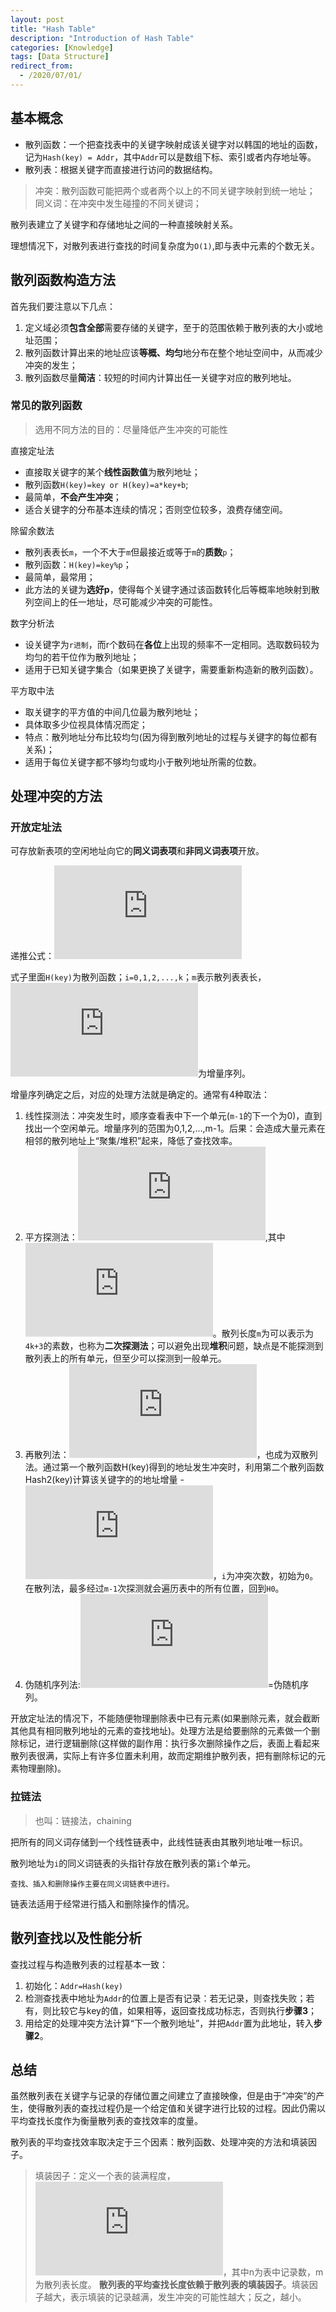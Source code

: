 ```yaml
---
layout: post
title: "Hash Table"
description: "Introduction of Hash Table"
categories: [Knowledge]
tags: [Data Structure]
redirect_from:
  - /2020/07/01/
---
```


## 基本概念

* 散列函数：一个把查找表中的关键字映射成该关键字对以韩国的地址的函数，记为`Hash(key) = Addr`，其中`Addr`可以是数组下标、索引或者内存地址等。
* 散列表：根据关键字而直接进行访问的数据结构。

>冲突：散列函数可能把两个或者两个以上的不同关键字映射到统一地址；
>同义词：在冲突中发生碰撞的不同关键词；

散列表建立了关键字和存储地址之间的一种直接映射关系。

理想情况下，对散列表进行查找的时间复杂度为`O(1)`,即与表中元素的个数无关。

## 散列函数构造方法

首先我们要注意以下几点：

1. 定义域必须**包含全部**需要存储的关键字，至于的范围依赖于散列表的大小或地址范围；
2. 散列函数计算出来的地址应该**等概、均匀**地分布在整个地址空间中，从而减少冲突的发生；
3. 散列函数尽量**简洁**：较短的时间内计算出任一关键字对应的散列地址。

### 常见的散列函数

>选用不同方法的目的：尽量降低产生冲突的可能性

直接定址法

* 直接取关键字的某个**线性函数值**为散列地址；
* 散列函数`H(key)=key or H(key)=a*key+b`;
* 最简单，**不会产生冲突**；
* 适合关键字的分布基本连续的情况；否则空位较多，浪费存储空间。

除留余数法

* 散列表表长`m`，一个不大于`m`但最接近或等于`m`的**质数**`p`；
* 散列函数：`H(key)=key%p`；
* 最简单，最常用；
* 此方法的关键为**选好p**，使得每个关键字通过该函数转化后等概率地映射到散列空间上的任一地址，尽可能减少冲突的可能性。

数字分析法

* 设关键字为`r进制`，而r个数码在**各位**上出现的频率不一定相同。选取数码较为均匀的若干位作为散列地址；
* 适用于已知关键字集合（如果更换了关键字，需要重新构造新的散列函数）。

平方取中法

* 取关键字的平方值的中间几位最为散列地址；
* 具体取多少位视具体情况而定；
* 特点：散列地址分布比较均匀(因为得到散列地址的过程与关键字的每位都有关系)；
* 适用于每位关键字都不够均匀或均小于散列地址所需的位数。

## 处理冲突的方法

### 开放定址法

可存放新表项的空闲地址向它的**同义词表项**和**非同义词表项**开放。

递推公式：![公式][fomula]

式子里面`H(key)`为散列函数；`i=0,1,2,...,k`；`m`表示散列表表长，![d_i][d_i]为增量序列。

增量序列确定之后，对应的处理方法就是确定的。通常有4种取法：

1. 线性探测法：冲突发生时，顺序查看表中下一个单元(`m-1`的下一个为0)，直到找出一个空闲单元。增量序列的范围为0,1,2,...,m-1。后果：会造成大量元素在相邻的散列地址上“聚集/堆积”起来，降低了查找效率。
2. 平方探测法：![平方探测法增量序列][平方探测法增量序列],其中![k<=m/2][k<=m/2]。散列长度`m`为可以表示为`4k+3`的素数，也称为**二次探测法**；可以避免出现**堆积**问题，缺点是不能探测到散列表上的所有单元，但至少可以探测到一般单元。
3. 再散列法：![再散列][再散列]，也成为双散列法。通过第一个散列函数H(key)得到的地址发生冲突时，利用第二个散列函数Hash2(key)计算该关键字的的地址增量 - ![再散列具体式子][再散列具体式子]，`i`为冲突次数，初始为`0`。在散列法，最多经过`m-1`次探测就会遍历表中的所有位置，回到`H0`。
4. 伪随机序列法:![d_i][d_i]=伪随机序列。

开放定址法的情况下，不能随便物理删除表中已有元素(如果删除元素，就会截断其他具有相同散列地址的元素的查找地址)。处理方法是给要删除的元素做一个删除标记，进行逻辑删除(这样做的副作用：执行多次删除操作之后，表面上看起来散列表很满，实际上有许多位置未利用，故而定期维护散列表，把有删除标记的元素物理删除)。

### 拉链法

> 也叫：链接法，chaining

把所有的同义词存储到一个线性链表中，此线性链表由其散列地址唯一标识。

散列地址为`i`的同义词链表的头指针存放在散列表的第`i`个单元。

    查找、插入和删除操作主要在同义词链表中进行。

链表法适用于经常进行插入和删除操作的情况。

## 散列查找以及性能分析

查找过程与构造散列表的过程基本一致：

1. 初始化：`Addr=Hash(key)`
2. 检测查找表中地址为`Addr`的位置上是否有记录：若无记录，则查找失败；若有，则比较它与key的值，如果相等，返回查找成功标志，否则执行**步骤3**；
3. 用给定的处理冲突方法计算“下一个散列地址”，并把`Addr`置为此地址，转入**步骤2**。

## 总结

虽然散列表在关键字与记录的存储位置之间建立了直接映像，但是由于“冲突”的产生，使得散列表的查找过程仍是一个给定值和关键字进行比较的过程。因此仍需以平均查找长度作为衡量散列表的查找效率的度量。

散列表的平均查找效率取决定于三个因素：散列函数、处理冲突的方法和填装因子。

>填装因子：定义一个表的装满程度，![填装因子][填装因子]，其中n为表中记录数，m为散列表长度。
>**散列表的平均查找长度依赖于散列表的填装因子**。填装因子越大，表示填装的记录越满，发生冲突的可能性越大；反之，越小。

[fomula]:https://latex.vimsky.com/test.image.latex.php?fmt=svg&val=%255Cdpi%257B150%257D%2520%255Cfootnotesize%2520H_%257Bi%257D%2520%253D%2520%2528H%2528key%2529%2520%26plus%3B%2520d_i%2529%255C%2525m&dl=0

[d_i]:https://latex.vimsky.com/test.image.latex.php?fmt=svg&val=%255Cdpi%257B150%257D%2520%255Cfootnotesize%2520d_i&dl=0

[平方探测法增量序列]:https://latex.vimsky.com/test.image.latex.php?fmt=svg&val=%255Cdpi%257B150%257D%2520%255Cfootnotesize%2520d_i%253D%255Cpm%2520%2528i%255E2%2529%252Ci%253D0%252C1%252C2%252C...%252Ck&dl=0

[k<=m/2]:https://latex.vimsky.com/test.image.latex.php?fmt=svg&val=%255Cdpi%257B150%257D%2520%255Cfootnotesize%2520k%255Cle%2520m%2F2&dl=0

[再散列]:https://latex.vimsky.com/test.image.latex.php?fmt=svg&val=%255Cdpi%257B150%257D%2520%255Cfootnotesize%2520d_i%253DHash_2%2528key%2529&dl=0

[再散列具体式子]:https://latex.vimsky.com/test.image.latex.php?fmt=svg&val=%255Cdpi%257B150%257D%2520%255Cfootnotesize%2520H_i%253D%2528H%2528key%2529%26plus%3Bi%255Ctimes%2520Hash_2%2528key%2529%2529%255C%2525%2520m&dl=0

[填装因子]:https://latex.vimsky.com/test.image.latex.php?fmt=svg&val=%255Cdpi%257B150%257D%2520%255Cfootnotesize%2520%255Calpha%2520%253D%255Cfrac%257Bn%257D%257Bm%257D&dl=0
